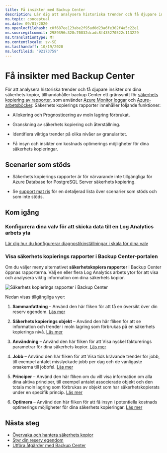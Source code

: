 ```yaml
---
title: Få insikter med Backup Center
description: Lär dig att analysera historiska trender och få djupare insikter om dina säkerhets kopior med Backup Center.
ms.topic: conceptual
ms.date: 09/01/2020
ms.openlocfilehash: c0f687ee123abe2f95ad0d23a6fe302f4a5c22e1
ms.sourcegitcommit: 2989396c328c70832dcadc8f435270522c113229
ms.translationtype: MT
ms.contentlocale: sv-SE
ms.lasthandoff: 10/19/2020
ms.locfileid: "92173759"
---
```

# <a name="obtain-insights-using-backup-center"></a>Få insikter med Backup Center

För att analysera historiska trender och få djupare insikter om dina säkerhets kopior, tillhandahåller backup Center ett gränssnitt för [säkerhets kopiering av rapporter](configure-reports.md), som använder [Azure Monitor loggar](../azure-monitor/platform/data-platform-logs.md) och [Azure-arbetsböcker](../azure-monitor/platform/workbooks-overview.md). Säkerhets kopierings rapporter innehåller följande funktioner:

- Allokering och Prognosticering av moln lagring förbrukat.

- Granskning av säkerhets kopiering och återställning.

- Identifiera viktiga trender på olika nivåer av granularitet.

- Få insyn och insikter om kostnads optimerings möjligheter för dina säkerhets kopieringar.

## <a name="supported-scenarios"></a>Scenarier som stöds

- Säkerhets kopierings rapporter är för närvarande inte tillgängliga för Azure Database for PostgreSQL Server säkerhets kopiering.

- Se [support mat ris](backup-center-support-matrix.md) för en detaljerad lista över scenarier som stöds och som inte stöds.

## <a name="get-started"></a>Kom igång

### <a name="configure-your-vaults-to-send-data-to-a-log-analytics-workspace"></a>Konfigurera dina valv för att skicka data till en Log Analytics arbets yta

[Lär dig hur du konfigurerar diagnostikinställningar i skala för dina valv](./configure-reports.md#get-started)

### <a name="view-backup-reports-in-the-backup-center-portal"></a>Visa säkerhets kopierings rapporter i Backup Center-portalen

Om du väljer meny alternativet **säkerhetskopiera rapporter** i Backup Center öppnas rapporterna. Välj en eller flera Log Analytics arbets ytor för att visa och analysera viktig information om dina säkerhets kopior.

![Säkerhets kopierings rapporter i Backup Center](./media/backup-center-obtain-insights/backup-center-backup-reports.png)

Nedan visas tillgängliga vyer:

1. **Sammanfattning** – Använd den här fliken för att få en översikt över din reserv egendom. [Läs mer](./configure-reports.md#summary)

1. **Säkerhets kopierings objekt** – Använd den här fliken för att se information och trender i moln lagring som förbrukas på en säkerhets kopierings nivå. [Läs mer](./configure-reports.md#backup-items)

1. **Användning** – Använd den här fliken för att Visa nyckel fakturerings parametrar för dina säkerhets kopior. [Läs mer](./configure-reports.md#usage)

1. **Jobb** – Använd den här fliken för att Visa tids krävande trender för jobb, till exempel antalet misslyckade jobb per dag och de vanligaste orsakerna till jobbfel. [Läs mer](./configure-reports.md#jobs)

1. **Principer** – Använd den här fliken om du vill visa information om alla dina aktiva principer, till exempel antalet associerade objekt och den totala moln lagring som förbrukas av objekt som har säkerhetskopierats under en specifik princip. [Läs mer](./configure-reports.md#policies)

1. **Optimera** – Använd den här fliken för att få insyn i potentiella kostnads optimerings möjligheter för dina säkerhets kopieringar. [Läs mer](./configure-reports.md#optimize)

## <a name="next-steps"></a>Nästa steg

- [Övervaka och hantera säkerhets kopior](backup-center-monitor-operate.md)
- [Styr din reserv egendom](backup-center-govern-environment.md)
- [Utföra åtgärder med Backup Center](backup-center-actions.md)